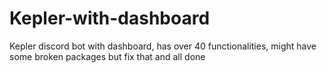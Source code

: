# Kepler-with-dashboard
 Kepler discord bot with dashboard, has over 40 functionalities, might have some broken packages but fix that and all done
